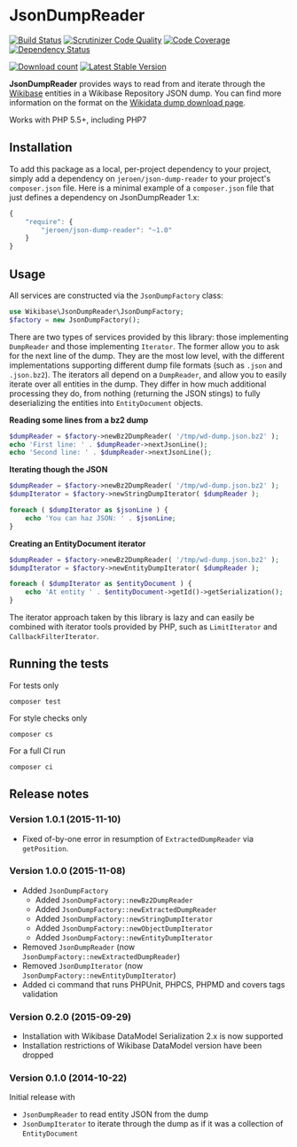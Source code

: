 # JsonDumpReader

[![Build Status](https://secure.travis-ci.org/JeroenDeDauw/JsonDumpReader.png?branch=master)](http://travis-ci.org/JeroenDeDauw/JsonDumpReader)
[![Scrutinizer Code Quality](https://scrutinizer-ci.com/g/JeroenDeDauw/JsonDumpReader/badges/quality-score.png?b=master)](https://scrutinizer-ci.com/g/JeroenDeDauw/JsonDumpReader/?branch=master)
[![Code Coverage](https://scrutinizer-ci.com/g/JeroenDeDauw/JsonDumpReader/badges/coverage.png?b=master)](https://scrutinizer-ci.com/g/JeroenDeDauw/JsonDumpReader/?branch=master)
[![Dependency Status](https://www.versioneye.com/php/jeroen:json-dump-reader/dev-master/badge.svg)](https://www.versioneye.com/php/jeroen:json-dump-reader/dev-master)

[![Download count](https://poser.pugx.org/jeroen/json-dump-reader/d/total.png)](https://packagist.org/packages/jeroen/json-dump-reader)
[![Latest Stable Version](https://poser.pugx.org/jeroen/json-dump-reader/version.png)](https://packagist.org/packages/jeroen/json-dump-reader)

**JsonDumpReader** provides ways to read from and iterate through the [Wikibase](http://wikiba.se/)
entities in a Wikibase Repository JSON dump. You can find more information on the format on the
[Wikidata dump download page](https://www.wikidata.org/wiki/Wikidata:Database_download).

Works with PHP 5.5+, including PHP7

## Installation

To add this package as a local, per-project dependency to your project, simply add a
dependency on `jeroen/json-dump-reader` to your project's `composer.json` file.
Here is a minimal example of a `composer.json` file that just defines a dependency on
JsonDumpReader 1.x:

```js
{
    "require": {
        "jeroen/json-dump-reader": "~1.0"
    }
}
```

## Usage

All services are constructed via the `JsonDumpFactory` class:

```php
use Wikibase\JsonDumpReader\JsonDumpFactory;
$factory = new JsonDumpFactory();
```

There are two types of services provided by this library: those implementing `DumpReader` and those
implementing `Iterator`. The former allow you to ask for the next line of the dump. They are the most
low level, with the different implementations supporting different dump file formats (such as `.json`
and `.json.bz2`). The iterators all depend on a `DumpReader`, and allow you to easily iterate over
all entities in the dump. They differ in how much additional processing they do, from nothing (returning
the JSON stings) to fully deserializing the entities into `EntityDocument` objects.

**Reading some lines from a bz2 dump**

```php
$dumpReader = $factory->newBz2DumpReader( '/tmp/wd-dump.json.bz2' );
echo 'First line: ' . $dumpReader->nextJsonLine();
echo 'Second line: ' . $dumpReader->nextJsonLine();
```

**Iterating though the JSON**

```php
$dumpReader = $factory->newBz2DumpReader( '/tmp/wd-dump.json.bz2' );
$dumpIterator = $factory->newStringDumpIterator( $dumpReader );

foreach ( $dumpIterator as $jsonLine ) {
	echo 'You can haz JSON: ' . $jsonLine;
}
```

**Creating an EntityDocument iterator**

```php
$dumpReader = $factory->newBz2DumpReader( '/tmp/wd-dump.json.bz2' );
$dumpIterator = $factory->newEntityDumpIterator( $dumpReader );

foreach ( $dumpIterator as $entityDocument ) {
	echo 'At entity ' . $entityDocument->getId()->getSerialization();
}
```

The iterator approach taken by this library is lazy and can easily be combined with iterator tools
provided by PHP, such as `LimitIterator` and `CallbackFilterIterator`.

## Running the tests

For tests only

    composer test

For style checks only

	composer cs

For a full CI run

	composer ci

## Release notes

### Version 1.0.1 (2015-11-10)

* Fixed of-by-one error in resumption of `ExtractedDumpReader` via `getPosition`.

### Version 1.0.0 (2015-11-08)

* Added `JsonDumpFactory`
	* Added `JsonDumpFactory::newBz2DumpReader`
	* Added `JsonDumpFactory::newExtractedDumpReader`
	* Added `JsonDumpFactory::newStringDumpIterator`
	* Added `JsonDumpFactory::newObjectDumpIterator`
	* Added `JsonDumpFactory::newEntityDumpIterator`
* Removed `JsonDumpReader` (now `JsonDumpFactory::newExtractedDumpReader`)
* Removed `JsonDumpIterator` (now `JsonDumpFactory::newEntityDumpIterator`)
* Added ci command that runs PHPUnit, PHPCS, PHPMD and covers tags validation

### Version 0.2.0 (2015-09-29)

* Installation with Wikibase DataModel Serialization 2.x is now supported
* Installation restrictions of Wikibase DataModel version have been dropped

### Version 0.1.0 (2014-10-22)

Initial release with

* `JsonDumpReader` to read entity JSON from the dump
* `JsonDumpIterator` to iterate through the dump as if it was a collection of `EntityDocument`
